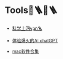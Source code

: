 # Tools🔧🪜🔧🪜

- [科学上网vpn🪜](./common-tools/vpn)

- [体验爆火的AI chatGPT](./common-tools/gpt)

- [mac软件合集](https://github.com/jaywcjlove/awesome-mac)
  